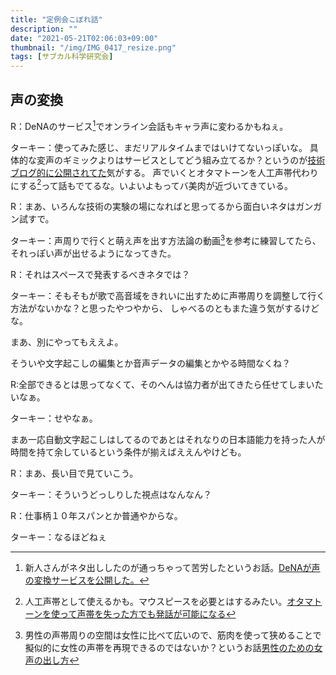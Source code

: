 ```yaml
---
title: "定例会こぼれ話"
description: ""
date: "2021-05-21T02:06:03+09:00"
thumbnail: "/img/IMG_0417_resize.png"
tags: [サブカル科学研究会]
---
```

## 声の変換
R：DeNAのサービス[^1]でオンライン会話もキャラ声に変わるかもねぇ。

[^1]:新人さんがネタ出ししたのが通っちゃって苦労したというお話。[DeNAが声の変換サービスを公開した。](https://funglr.games/ja/news/dena-ai-nanakoe-nina/)


ターキー：使ってみた感じ、まだリアルタイムまではいけてないっぽいな。
具体的な変声のギミックよりはサービスとしてどう組み立てるか？というのが[技術ブログ的に公開されてた](https://engineer.dena.com/posts/2021.04/voice-avatar-backend/)気がする。
声でいくとオタマトーンを人工声帯代わりにする[^2]って話もでてるな。いよいよもってバ美肉が近づいてきている。

[^2]: 人工声帯として使えるかも。マウスピースを必要とはするみたい。[オタマトーンを使って声帯を失った方でも発話が可能になる](https://togetter.com/li/1717293)

R：まあ、いろんな技術の実験の場になればと思ってるから面白いネタはガンガン試すで。

ターキー：声周りで行くと萌え声を出す方法論の動画[^3]を参考に練習してたら、それっぽい声が出せるようになってきた。

[^3]:男性の声帯周りの空間は女性に比べて広いので、筋肉を使って狭めることで擬似的に女性の声帯を再現できるのではないか？というお話[男性のための女声の出し方](https://youtu.be/JFnjOgOU4lU)

R：それはスペースで発表するべきネタでは？

ターキー：そもそもが歌で高音域をきれいに出すために声帯周りを調整して行く方法がないかな？と思ったやつやから、
しゃべるのともまた違う気がするけどな。

まあ、別にやってもええよ。

そういや文字起こしの編集とか音声データの編集とかやる時間なくね？

R:全部できるとは思ってなくて、そのへんは協力者が出てきたら任せてしまいたいなぁ。

ターキー：せやなぁ。

まあ一応自動文字起こしはしてるのであとはそれなりの日本語能力を持った人が時間を持て余しているという条件が揃えばええんやけども。

R：まあ、長い目で見ていこう。

ターキー：そういうどっしりした視点はなんなん？

R：仕事柄１０年スパンとか普通やからな。

ターキー：なるほどねぇ